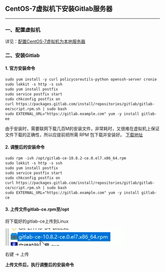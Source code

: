 ## CentOS-7虚拟机下安装Gitlab服务器

-----

### 一、配置虚拟机

详见：[配置CentOS-7虚拟机为本地服务器](配置CentOS-7虚拟机为本地服务器.md)

### 二、安装Gitlab

#### 1. 官方安装命令

```
sudo yum install -y curl policycoreutils-python openssh-server cronie
sudo lokkit -s http -s ssh
sudo yum install postfix
sudo service postfix start
sudo chkconfig postfix on
curl https://packages.gitlab.com/install/repositories/gitlab/gitlab-ee/script.rpm.sh | sudo bash
sudo EXTERNAL_URL="https://gitlab.example.com" yum -y install gitlab-ee
```

由于安装时，需要联网下载几百M的安装文件，非常耗时，又很难在虚拟机上保证文件下载的正确性，所以应提前把所需 RPM 包下载并安装好。
[下载地址 ](https://packages.gitlab.com/gitlab/gitlab-ce/packages/el/7/gitlab-ce-10.8.2-ce.0.el7.x86_64.rpm)

#### 2. 调整后的安装命令

```
sudo rpm -ivh /opt/gitlab-ce-10.8.2-ce.0.el7.x86_64.rpm
sudo lokkit -s http -s ssh
sudo yum install postfix
sudo service postfix start
sudo chkconfig postfix on
curl https://packages.gitlab.com/install/repositories/gitlab/gitlab-ce/script.rpm.sh | sudo bash
sudo EXTERNAL_URL="https://gitlab.example.com" yum -y install gitlab-ce
```

#### 3. 上传文件gitlab-ce.rpm至/opt

将下载好的gitlab-ce上传到Linux

![将下载好的gitlab-ce上传到Linux](../pictures/在CentOS-7下安装Gitlab服务器/将下载好的gitlab-ce上传到Linux.png)

右键 -> 上传

**上传文件后，执行调整后的安装命令**
